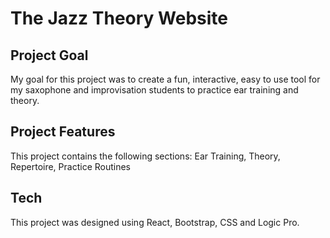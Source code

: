 # The Jazz Theory Website

## Project Goal

My goal for this project was to create a fun, interactive, easy to use tool for my saxophone and improvisation students to practice ear training and theory.

## Project Features

This project contains the following sections:
Ear Training,
Theory,
Repertoire,
Practice Routines

## Tech

This project was designed using React, Bootstrap, CSS and Logic Pro.
